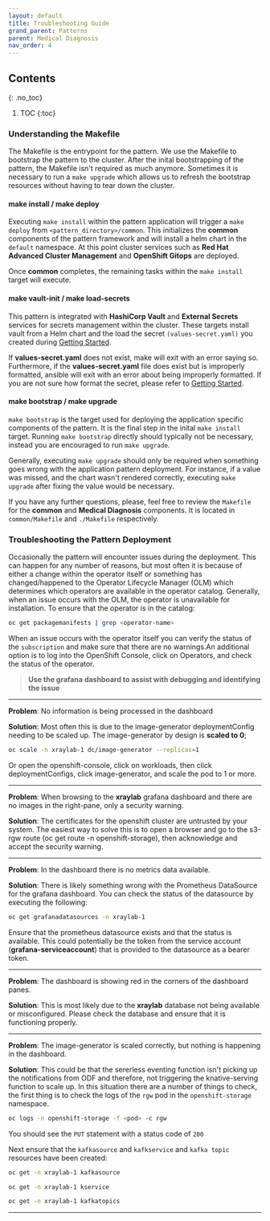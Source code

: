 ```yaml
---
layout: default
title: Troubleshooting Guide
grand_parent: Patterns
parent: Medical Diagnosis
nav_order: 4
---
```

## Contents
{: .no_toc}

1. TOC
{:toc}

### Understanding the Makefile
The Makefile is the entrypoint for the pattern. We use the Makefile to bootstrap the pattern 
to the cluster. After the inital bootstrapping of the pattern, the Makefile isn't required as much anymore. Sometimes it is necessary to run a `make upgrade` which allows us to refresh the bootstrap resources without having to tear down the cluster.

#### make install / make deploy
Executing `make install` within the pattern application will trigger a `make deploy` from `<pattern_directory>/common`. This initializes the **common** components of the pattern framework and will install a helm chart in the `default` namespace. At this point cluster services such as **Red Hat Advanced Cluster Management** and **OpenShift Gitops** are deployed. 

Once **common** completes, the remaining tasks within the `make install` target will execute. 

#### make vault-init / make load-secrets
This pattern is integrated with **HashiCorp Vault** and **External Secrets** services for secrets management within the cluster. These targets install vault from a Helm chart and the load the secret `(values-secret.yaml)` you created during [Getting Started](../getting-started#preparation). 

If **values-secret.yaml** does not exist, make will exit with an error saying so. Furthermore, if the **values-secret.yaml** file does exist but is improperly formatted, ansible will exit with an error about being improperly formatted. If you are not sure how format the secret, please refer to [Getting Started](../getting-started#preparation).

#### make bootstrap / make upgrade
`make bootstrap` is the target used for deploying the application specific components of the pattern. It is the final step in the inital `make install` target. Running `make bootstrap` directly should typically not be necessary, instead you are encouraged to run `make upgrade`. 

Generally, executing `make upgrade` should only be required when something goes wrong with the application pattern deployment. For instance, if a value was missed, and the chart wasn't rendered correctly, executing `make upgrade` after fixing the value would be necessary.

If you have any further questions, please, feel free to review the `Makefile` for the **common** and **Medical Diagnosis** components. It is located in `common/Makefile` and `./Makefile` respectively. 

### Troubleshooting the Pattern Deployment
Occasionally the pattern will encounter issues during the deployment. This can happen for any number of reasons, but most often it is because of either a change within the operator itself or something has changed/happened to the Operator Lifecycle Manager (OLM) which determines which operators are available in the operator catalog. Generally, when an issue occurs with the OLM, the operator is unavailable for installation. To ensure that the operator is in the catalog:

```sh
oc get packagemanifests | grep <operator-name>
```
When an issue occurs with the operator itself you can verify the status of the `subscription` and make sure that there are no warnings.An additional option is to log into the OpenShift Console, click on Operators, and check the status of the operator.

> **Use the grafana dashboard to assist with debugging and identifying the issue**

---

**Problem**: No information is being processed in the dashboard

**Solution**: Most often this is due to the image-generator deploymentConfig needing to be scaled up. The image-generator by design is **scaled to 0**; 

```sh
oc scale -n xraylab-1 dc/image-generator --replicas=1
```

Or open the openshift-console, click on workloads, then click deploymentConfigs, click image-generator, and scale the pod to 1 or more. 

---

**Problem**: When browsing to the **xraylab** grafana dashboard and there are no images in the right-pane, only a security warning. 

**Solution**: The certificates for the openshift cluster are untrusted by your system. The easiest way to solve this is to open a browser and go to the s3-rgw route (oc get route -n openshift-storage), then acknowledge and accept the security warning. 

---

**Problem**: In the dashboard there is no metrics data available.

**Solution**: There is likely something wrong with the Prometheus DataSource for the grafana dashboard. You can check the status of the datasource by executing the following:

```sh
oc get grafanadatasources -n xraylab-1
```

Ensure that the prometheus datasource exists and that the status is available. This could potentially be the token from the service account (**grafana-serviceaccount**) that is provided to the datasource as a bearer token.

---

**Problem**: The dashboard is showing red in the corners of the dashboard panes.

**Solution**: This is most likely due to the **xraylab** database not being available or misconfigured. Please check the database and ensure that it is functioning properly.

---

**Problem**: The image-generator is scaled correctly, but nothing is happening in the dashboard.

**Solution**: This could be that the sererless eventing function isn't picking up the notifications from ODF and therefore, not triggering the knative-serving function to scale up. In this situation there are a number of things to check, the first thing is to check the logs of the `rgw` pod in the `openshift-storage` namespace. 

```sh
oc logs -n openshift-storage -f <pod> -c rgw
```
You should see the `PUT` statement with a status code of `200`

Next ensure that the `kafkasource` and `kafkservice` and `kafka topic` resources have been created:
```sh
oc get -n xraylab-1 kafkasource

oc get -n xraylab-1 kservice

oc get -n xraylab-1 kafkatopics
```
---
